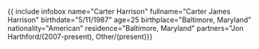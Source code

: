 {{ include infobox name="Carter Harrison" fullname="Carter James Harrison" birthdate="5/11/1987" age=25 birthplace="Baltimore, Maryland" nationality="American" residence="Baltimore, Maryland" partners="Jon Harthford/(2007-present), Other/(present)}}
